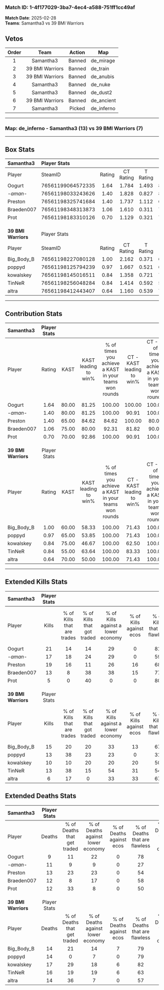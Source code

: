 ### Match ID: 1-4f177029-3ba7-4ec4-a588-751ff1cc49af  
**Match Date**: 2025-02-28  
**Teams**: Samantha3 vs 39 BMI Warriors  

## Vetos  

| Order | Team | Action | Map |
| :---: | :--: | :----: | --- |
| 1 | Samantha3 | Banned | de_mirage |
| 2 | 39 BMI Warriors | Banned | de_train |
| 3 | 39 BMI Warriors | Banned | de_anubis |
| 4 | Samantha3 | Banned | de_nuke |
| 5 | Samantha3 | Banned | de_dust2 |
| 6 | 39 BMI Warriors | Banned | de_ancient |
| 7 | Samantha3 | Picked | de_inferno |

---  

### **Map**: de_inferno - Samantha3 (13) vs 39 BMI Warriors (7)  
---  

## Box Stats  

| **Samantha3**       | Player Stats      |        |           |          |       |       |       |         |        |      |     |
| :- | :- | :-: | :-: | :-: | :-: | :-: | :-: | :-: | :-: | :-: | :-: |
| Player              | SteamID           | Rating | CT Rating | T Rating | KAST  |  ADR  | Kills | Assists | Deaths | K/D  | HS% |
| Oogurt              | 76561199064572335 |  1.64  |   1.784   |  1.493   | 80.00 | 96.3  |  21   |    4    |   9    | 2.33 | 33  |
| -_aman_-            | 76561198033243626 |  1.40  |   1.828   |  0.827   | 80.00 | 87.2  |  17   |    7    |   11   | 1.55 | 58  |
| Preston             | 76561198325741684 |  1.40  |   1.737   |  1.112   | 65.00 | 109.1 |  19   |    9    |   13   | 1.46 | 15  |
| Braeden007          | 76561198348313873 |  1.06  |   1.610   |  0.311   | 75.00 | 58.6  |  13   |    4    |   12   | 1.08 | 53  |
| Prot                | 76561198183310126 |  0.70  |   1.129   |  0.321   | 70.00 | 54.1  |   5   |   11    |   12   | 0.42 | 60  |
|                     |                   |        |           |          |       |       |       |         |        |      |     |
|                     |                   |        |           |          |       |       |       |         |        |      |     |
|                     |                   |        |           |          |       |       |       |         |        |      |     |
| **39 BMI Warriors** | Player Stats      |        |           |          |       |       |       |         |        |      |     |
| Player              | SteamID           | Rating | CT Rating | T Rating | KAST  |  ADR  | Kills | Assists | Deaths | K/D  | HS% |
| Big_Body_B          | 76561198227080128 |  1.00  |   2.162   |  0.371   | 60.00 | 68.4  |  15   |    2    |   14   | 1.07 | 53  |
| poppyd              | 76561198125794239 |  0.97  |   1.667   |  0.521   | 65.00 | 65.3  |  13   |    8    |   14   | 0.93 | 61  |
| kowalskey           | 76561198145016511 |  0.84  |   1.358   |  0.721   | 75.00 | 69.6  |  10   |    5    |   17   | 0.59 | 80  |
| TinNeR              | 76561198256048284 |  0.84  |   1.414   |  0.592   | 55.00 | 72.7  |  13   |    2    |   16   | 0.81 | 61  |
| altra               | 76561198412443407 |  0.64  |   1.160   |  0.539   | 70.00 | 53.0  |   6   |    3    |   14   | 0.43 | 50  |
---  

## Contribution Stats  

| **Samantha3**       | Player Stats |       |                      |                                                        |                           |                                                             |                          |                                                            |
| :- | :-: | :-: | :-: | :-: | :-: | :-: | :-: | :-: |
| Player              |    Rating    | KAST  | KAST leading to win% | % of times you achieve a KAST in your teams won rounds | CT - KAST leading to win% | CT - % of times you achieve a KAST in your teams won rounds | T - KAST leading to win% | T - % of times you achieve a KAST in your teams won rounds |
| Oogurt              |     1.64     | 80.00 |        81.25         |                         100.00                         |          100.00           |                           100.00                            |          50.00           |                           100.00                           |
| -_aman_-            |     1.40     | 80.00 |        81.25         |                         100.00                         |           90.91           |                           100.00                            |          60.00           |                           100.00                           |
| Preston             |     1.40     | 65.00 |        84.62         |                         84.62                          |          100.00           |                            80.00                            |          60.00           |                           100.00                           |
| Braeden007          |     1.06     | 75.00 |        80.00         |                         92.31                          |           81.82           |                            90.00                            |          75.00           |                           100.00                           |
| Prot                |     0.70     | 70.00 |        92.86         |                         100.00                         |           90.91           |                           100.00                            |          100.00          |                           100.00                           |
|                     |              |       |                      |                                                        |                           |                                                             |                          |                                                            |
|                     |              |       |                      |                                                        |                           |                                                             |                          |                                                            |
|                     |              |       |                      |                                                        |                           |                                                             |                          |                                                            |
| **39 BMI Warriors** | Player Stats |       |                      |                                                        |                           |                                                             |                          |                                                            |
| Player              |    Rating    | KAST  | KAST leading to win% | % of times you achieve a KAST in your teams won rounds | CT - KAST leading to win% | CT - % of times you achieve a KAST in your teams won rounds | T - KAST leading to win% | T - % of times you achieve a KAST in your teams won rounds |
| Big_Body_B          |     1.00     | 60.00 |        58.33         |                         100.00                         |           71.43           |                           100.00                            |          40.00           |                           100.00                           |
| poppyd              |     0.97     | 65.00 |        53.85         |                         100.00                         |           71.43           |                           100.00                            |          33.33           |                           100.00                           |
| kowalskey           |     0.84     | 75.00 |        46.67         |                         100.00                         |           62.50           |                           100.00                            |          28.57           |                           100.00                           |
| TinNeR              |     0.84     | 55.00 |        63.64         |                         100.00                         |           83.33           |                           100.00                            |          40.00           |                           100.00                           |
| altra               |     0.64     | 70.00 |        50.00         |                         100.00                         |           71.43           |                           100.00                            |          28.57           |                           100.00                           |
---  

## Extended Kills Stats  

| **Samantha3**       | Player Stats |                            |                            |                                    |                         |                              |                                 |                                       |                    |           |
| :- | :-: | :-: | :-: | :-: | :-: | :-: | :-: | :-: | :-: | :-: |
| Player              |    Kills     | % of Kills that are trades | % of Kills that got traded | % of Kills against a lower economy | % of Kills against ecos | % of Kills that are flawless | % of Kills that are close duels | % of Kills that are assisted by flash | Pistol Round Kills | AWP Kills |
| Oogurt              |      21      |             14             |             14             |                 29                 |            0            |              81              |                0                |                   0                   |         1          |     1     |
| -_aman_-            |      17      |             18             |             24             |                 29                 |            0            |              59              |               18                |                   0                   |         1          |     0     |
| Preston             |      19      |             16             |             11             |                 26                 |           16            |              68              |               11                |                   5                   |         0          |    11     |
| Braeden007          |      13      |             8              |             38             |                 38                 |           15            |              77              |                0                |                   0                   |         1          |     0     |
| Prot                |      5       |             0              |             40             |                 0                  |            0            |              80              |                0                |                   0                   |         0          |     0     |
|                     |              |                            |                            |                                    |                         |                              |                                 |                                       |                    |           |
|                     |              |                            |                            |                                    |                         |                              |                                 |                                       |                    |           |
|                     |              |                            |                            |                                    |                         |                              |                                 |                                       |                    |           |
| **39 BMI Warriors** | Player Stats |                            |                            |                                    |                         |                              |                                 |                                       |                    |           |
| Player              |    Kills     | % of Kills that are trades | % of Kills that got traded | % of Kills against a lower economy | % of Kills against ecos | % of Kills that are flawless | % of Kills that are close duels | % of Kills that are assisted by flash | Pistol Round Kills | AWP Kills |
| Big_Body_B          |      15      |             20             |             20             |                 33                 |           13            |              67              |                0                |                   0                   |         2          |     0     |
| poppyd              |      13      |             38             |             23             |                 23                 |            0            |              31              |                8                |                   0                   |         2          |     0     |
| kowalskey           |      10      |             10             |             20             |                 20                 |           20            |              50              |               10                |                  10                   |         2          |     0     |
| TinNeR              |      13      |             38             |             15             |                 54                 |           31            |              54              |                0                |                   0                   |         3          |     0     |
| altra               |      6       |             17             |             0              |                 33                 |           33            |              67              |                0                |                   0                   |         1          |     1     |
## Extended Deaths Stats  

| **Samantha3**       | Player Stats |                             |                                   |                          |                               |                            |                           |               |
| :- | :-: | :-: | :-: | :-: | :-: | :-: | :-: | :-: |
| Player              |    Deaths    | % of Deaths that get traded | % of Deaths against lower economy | % of Deaths against ecos | % of Deaths that are flawless | % of Deaths that are close | % of Deaths while blinded | Deaths to AWP |
| Oogurt              |      9       |             11              |                22                 |            0             |              78               |             0              |             0             |       0       |
| -_aman_-            |      11      |              9              |                 9                 |            0             |              27               |             9              |             0             |       0       |
| Preston             |      13      |             23              |                23                 |            0             |              54               |             8              |             0             |       0       |
| Braeden007          |      12      |              8              |                17                 |            0             |              58               |             0              |             8             |       0       |
| Prot                |      12      |             33              |                 8                 |            0             |              50               |             0              |             0             |       1       |
|                     |              |                             |                                   |                          |                               |                            |                           |               |
|                     |              |                             |                                   |                          |                               |                            |                           |               |
|                     |              |                             |                                   |                          |                               |                            |                           |               |
| **39 BMI Warriors** | Player Stats |                             |                                   |                          |                               |                            |                           |               |
| Player              |    Deaths    | % of Deaths that get traded | % of Deaths against lower economy | % of Deaths against ecos | % of Deaths that are flawless | % of Deaths that are close | % of Deaths while blinded | Deaths to AWP |
| Big_Body_B          |      14      |             21              |                14                 |            7             |              79               |             0              |             0             |       4       |
| poppyd              |      14      |              0              |                 7                 |            0             |              79               |             7              |             0             |       1       |
| kowalskey           |      17      |             29              |                18                 |            6             |              82               |             6              |             0             |       2       |
| TinNeR              |      16      |             19              |                19                 |            6             |              63               |             0              |             0             |       3       |
| altra               |      14      |             36              |                 7                 |            0             |              57               |             21             |             7             |       2       |
